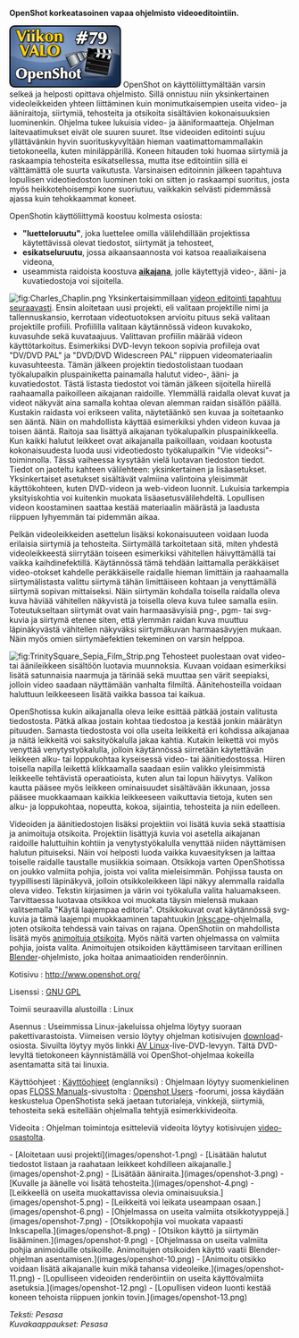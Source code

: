 <!--
Title: 2x27 OpenShot - Viikon VALO #79
Date: 2012/07/01
Pageimage: valo79-openshot.png
Tags: Linux,Video
-->

**OpenShot korkeatasoinen vapaa ohjelmisto videoeditointiin.**

![](images/valo79-openshot.png "fig:valo79-openshot.png") OpenShot on
käyttöliittymältään varsin selkeä ja helposti opittava ohjelmisto. Sillä
onnistuu niin yksinkertainen videoleikkeiden yhteen liittäminen kuin
monimutkaisempien useita video- ja ääniraitoja, siirtymiä, tehosteita ja
otsikoita sisältävien kokonaisuuksien luominenkin. Ohjelma tukee
lukuisia video- ja ääniformaatteja. Ohjelman laitevaatimukset eivät ole
suuren suuret. Itse videoiden editointi sujuu yllättävänkin hyvin
suorituskyvyltään hieman vaatimattomammallakin tietokoneella, kuten
miniläppärillä. Koneen hitauden toki huomaa siirtymiä ja raskaampia
tehosteita esikatsellessa, mutta itse editointiin sillä ei välttämättä
ole suurta vaikutusta. Varsinaisen editoinnin jälkeen tapahtuva
lopullisen videotiedoston luominen toki on sitten jo raskaampi suoritus,
josta myös heikkotehoisempi kone suoriutuu, vaikkakin selvästi
pidemmässä ajassa kuin tehokkaammat koneet.

OpenShotin käyttöliittymä koostuu kolmesta osiosta:

-   **"luetteloruutu"**, joka luettelee omilla välilehdillään
    projektissa käytettävissä olevat tiedostot, siirtymät ja tehosteet,
-   **esikatseluruutu**, jossa aikaansaannosta voi katsoa
    reaaliaikaisena videona,
-   useammista raidoista koostuva
    **[aikajana](http://vimeo.com/29131615)**, jolle käytettyjä video-,
    ääni- ja kuvatiedostoja voi sijoitella.

![](Charles_Chaplin.png "fig:Charles_Chaplin.png") Yksinkertaisimmillaan
[videon editointi tapahtuu seuraavasti](http://vimeo.com/34708256).
Ensin aloitetaan uusi projekti, eli valitaan projektille nimi ja
tallennuskansio, kerrotaan videotuotoksen arvioitu pituus sekä valitaan
projektille profiili. Profiililla valitaan käytännössä videon kuvakoko,
kuvasuhde sekä kuvataajuus. Valittavan profiilin määrää videon
käyttötarkoitus. Esimerkiksi DVD-levyn tekoon sopivia profiileja ovat
"DV/DVD PAL" ja "DVD/DVD Widescreen PAL" riippuen videomateriaalin
kuvasuhteesta. Tämän jälkeen projektin tiedostolistaan tuodaan
työkalupalkin pluspainiketta painamalla halutut video-, ääni- ja
kuvatiedostot. Tästä listasta tiedostot voi tämän jälkeen sijoitella
hiirellä raahaamalla paikoilleen aikajanan raidoille. Ylemmällä raidalla
olevat kuvat ja videot näkyvät aina samalla kohtaa olevan alemman raidan
sisällön päällä. Kustakin raidasta voi erikseen valita, näytetäänkö sen
kuvaa ja soitetaanko sen ääntä. Näin on mahdollista käyttää esimerkiksi
yhden videon kuvaa ja toisen ääntä. Raitoja saa lisättyä aikajanan
työkalupalkin pluspainikkeella. Kun kaikki halutut leikkeet ovat
aikajanalla paikoillaan, voidaan kootusta kokonaisuudesta luoda uusi
videotiedosto työkalupalkin "Vie videoksi"-toiminnolla. Tässä vaiheessa
kysytään vielä luotavan tiedoston tiedot. Tiedot on jaoteltu kahteen
välilehteen: yksinkertainen ja lisäasetukset. Yksinkertaiset asetukset
sisältävät valmiina valintoina yleisimmät käyttökohteen, kuten
DVD-videon ja web-videon luonnit. Lukuisia tarkempia yksityiskohtia voi
kuitenkin muokata lisäasetusvälilehdeltä. Lopullisen videon koostaminen
saattaa kestää materiaalin määrästä ja laadusta riippuen lyhyemmän tai
pidemmän aikaa.

Pelkän videoleikkeiden asettelun lisäksi kokonaisuuteen voidaan luoda
erilaisia siirtymiä ja tehosteita. Siirtymällä tarkoitetaan sitä, miten
yhdestä videoleikkeestä siirrytään toiseen esimerkiksi vähitellen
häivyttämällä tai vaikka kaihdinefektillä. Käytännössä tämä tehdään
laittamalla peräkkäiset video-otokset kahdelle peräkkäiselle raidalle
hieman limittäin ja raahaamalla siirtymälistasta valittu siirtymä tähän
limittäiseen kohtaan ja venyttämällä siirtymä sopivan mittaiseksi. Näin
siirtymän kohdalla toisella raidalla oleva kuva häviää vähitellen
näkyvistä ja toisella oleva kuva tulee samalla esiin. Toteutukseltaan
siirtymät ovat vain harmaasävyisiä png-, pgm- tai svg-kuvia ja siirtymä
etenee siten, että ylemmän raidan kuva muuttuu läpinäkyvästä vähitellen
näkyväksi siirtymäkuvan harmaasävyjen mukaan. Näin myös omien
siirtymäefektien tekeminen on varsin helppoa.

![](TrinitySquare_Sepia_Film_Strip.png "fig:TrinitySquare_Sepia_Film_Strip.png")
Tehosteet puolestaan ovat video- tai äänileikkeen sisältöön luotavia
muunnoksia. Kuvaan voidaan esimerkiksi lisätä satunnaisia naarmuja ja
tärinää sekä muuttaa sen värit seepiaksi, jolloin video saadaan
näyttämään vanhalta filmiltä. Äänitehosteilla voidaan haluttuun
leikkeeseen lisätä vaikka bassoa tai kaikua.

OpenShotissa kukin aikajanalla oleva leike esittää pätkää jostain
valitusta tiedostosta. Pätkä alkaa jostain kohtaa tiedostoa ja kestää
jonkin määrätyn pituuden. Samasta tiedostosta voi olla useita leikkeitä
eri kohdissa aikajanaa ja näitä leikkeitä voi saksityökalulla jakaa
kahtia. Kutakin leikettä voi myös venyttää venytystyökalulla, jolloin
käytännössä siirretään käytettävän leikkeen alku- tai loppukohtaa
kyseisessä video- tai äänitiedostossa. Hiiren toisella napilla leikettä
klikkaamalla saadaan esiin valikko yleisimmistä leikkeelle tehtävistä
operaatioista, kuten alun tai lopun häivytys. Valikon kautta pääsee myös
leikkeen ominaisuudet sisältävään ikkunaan, jossa pääsee muokkaamaan
kaikkia leikkeeseen vaikuttavia tietoja, kuten sen alku- ja loppukohtaa,
nopeutta, kokoa, sijaintia, tehosteita ja niin edelleen.

Videoiden ja äänitiedostojen lisäksi projektiin voi lisätä kuvia sekä
staattisia ja animoituja otsikoita. Projektiin lisättyjä kuvia voi
asetella aikajanan raidoille haluttuihin kohtiin ja venytystyökalulla
venyttää niiden näyttämisen halutun pituiseksi. Näin voi helposti luoda
vaikka kuvaesityksen ja laittaa toiselle raidalle taustalle musiikkia
soimaan. Otsikkoja varten OpenShotissa on joukko valmiita pohjia, joista
voi valita mieleisimmän. Pohjissa tausta on tyypillisesti läpinäkyvä,
jolloin otsikkoleikkeen läpi näkyy alemmalla raidalla oleva video.
Tekstin kirjasimen ja värin voi työkalulla valita haluamakseen.
Tarvittaessa luotavaa otsikkoa voi muokata täysin mielensä mukaan
valitsemalla "Käytä laajempaa editoria". Otsikkokuvat ovat käytännössä
svg-kuvia ja tämä laajempi muokkaaminen tapahtuukin
[Inkscape](Inkscape "wikilink")-ohjelmalla, joten otsikoita tehdessä
vain taivas on rajana. OpenShotiin on mahdollista lisätä myös
[animoituja otsikoita](http://vimeo.com/13152065). Myös näitä varten
ohjelmassa on valmiita pohjia, joista valita. Animoitujen otsikoiden
käyttämiseen tarvitaan erillinen
[Blender](http://www.blender.org/)-ohjelmisto, joka hoitaa animaatioiden
renderöinnin.

Kotisivu
:   <http://www.openshot.org/>

Lisenssi
:   [GNU GPL](GNU_GPL)

Toimii seuraavilla alustoilla
:   Linux

Asennus
:   Useimmissa Linux-jakeluissa ohjelma löytyy suoraan
    pakettivarastoista. Viimeisen versio löytyy ohjelman kotisivujen
    [download](http://www.openshot.org/download/)-osiosta. Sivuilta
    löytyy myös linkki [AV
    Linux](http://www.bandshed.net/AVLinux.html)-live-DVD-levyyn. Tältä
    DVD-levyltä tietokoneen käynnistämällä voi OpenShot-ohjelmaa
    kokeilla asentamatta sitä tai linuxia.

Käyttöohjeet
:   [Käyttöohjeet](http://openshotusers.com/help/1.4/en/) (englanniksi)
:   Ohjelmaan löytyy suomenkielinen opas [FLOSS
    Manuals](http://fi.flossmanuals.net/openshot/)-sivustolta
:   [Openshot Users](http://www.openshotusers.com/forum/) -foorumi,
    jossa käydään keskustelua OpenShotista sekä jaetaan tutorialeja,
    vinkkejä, siirtymiä, tehosteita sekä esitellään ohjelmalla tehtyjä
    esimerkkivideoita.

Videoita
:   Ohjelman toimintoja esitteleviä videoita löytyy kotisivujen
    [video-osastolta](http://openshot.org/videos/).

<div class="psgallery" markdown="1">
-   [Aloitetaan uusi projekti](images/openshot-1.png)
-   [Lisätään halutut tiedostot listaan ja raahataan leikkeet kohdilleen
    aikajanalle.](images/openshot-2.png)
-   [Lisätään ääniraita.](images/openshot-3.png)
-   [Kuvalle ja äänelle voi lisätä tehosteita.](images/openshot-4.png)
-   [Leikkeellä on useita muokattavissa olevia
    ominaisuuksia.](images/openshot-5.png)
-   [Leikkeitä voi leikata useampaan osaan.](images/openshot-6.png)
-   [Ohjelmassa on useita valmiita
    otsikkotyyppejä.](images/openshot-7.png)
-   [Otsikkopohjia voi muokata vapaasti
    Inkscapella.](images/openshot-8.png)
-   [Otsikon käyttö ja siirtymän lisääminen.](images/openshot-9.png)
-   [Ohjelmassa on useita valmiita pohjia animoiduille otsikoille.
    Animoitujen otsikoiden käyttö vaatii Blender-ohjelman
    asentamisen.](images/openshot-10.png)
-   [Animoitu otsikko voidaan lisätä aikajanalle kuin mikä tahansa
    videoleike.](images/openshot-11.png)
-   [Lopulliseen videoiden renderöintiin on useita käyttövalmiita
    asetuksia.](images/openshot-12.png)
-   [Lopullisen videon luonti kestää koneen tehoista riippuen jonkin
    tovin.](images/openshot-13.png)
</div>

*Teksti: Pesasa* <br />
*Kuvakaappaukset: Pesasa*
